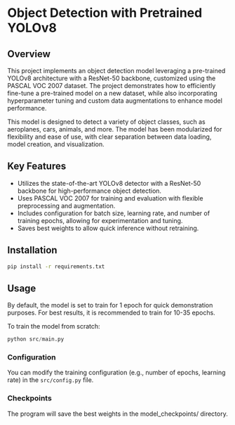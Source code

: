 # Object Detection with Pretrained YOLOv8

## Overview
This project implements an object detection model leveraging a pre-trained YOLOv8 architecture with a ResNet-50 backbone, customized using the PASCAL VOC 2007 dataset. The project demonstrates how to efficiently fine-tune a pre-trained model on a new dataset, while also incorporating hyperparameter tuning and custom data augmentations to enhance model performance.

This model is designed to detect a variety of object classes, such as aeroplanes, cars, animals, and more. The model has been modularized for flexibility and ease of use, with clear separation between data loading, model creation, and visualization.

## Key Features
- Utilizes the state-of-the-art YOLOv8 detector with a ResNet-50 backbone for high-performance object detection.
- Uses PASCAL VOC 2007 for training and evaluation with flexible preprocessing and augmentation.
- Includes configuration for batch size, learning rate, and number of training epochs, allowing for experimentation and tuning.
- Saves best weights to allow quick inference without retraining.

## Installation
```bash
pip install -r requirements.txt
```

## Usage
By default, the model is set to train for 1 epoch for quick demonstration purposes. For best results, it is recommended to train for 10-35 epochs.

To train the model from scratch:
```python
python src/main.py
```

### Configuration

You can modify the training configuration (e.g., number of epochs, learning rate) in the `src/config.py` file.

### Checkpoints

The program will save the best weights in the model_checkpoints/ directory.